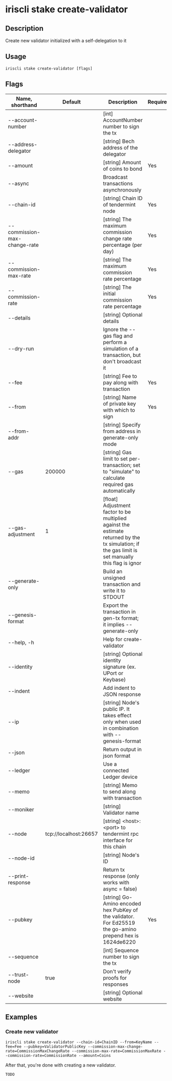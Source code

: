 # iriscli stake create-validator

## Description

Create new validator initialized with a self-delegation to it

## Usage

```
iriscli stake create-validator [flags]
```

## Flags

| Name, shorthand              | Default               | Description                                                         | Required |
| ---------------------------- | --------------------- | ------------------------------------------------------------------- | -------- |
| --account-number             |                       | [int] AccountNumber number to sign the tx                           |          |
| --address-delegator          |                       | [string] Bech address of the delegator                                       |          |
| --amount                     |                       | [string] Amount of coins to bond                                             | Yes      |
| --async                      |                       | Broadcast transactions asynchronously                               |          |
| --chain-id                   |                       | [string] Chain ID of tendermint node                                | Yes      |
| --commission-max-change-rate |                       | [string] The maximum commission change rate percentage (per day)    | Yes      |
| --commission-max-rate        |                       | [string] The maximum commission rate percentage                              | Yes      |
| --commission-rate            |                       | [string] The initial commission rate percentage                              | Yes      |
| --details                    |                       | [string] Optional details                                                    |          |
| --dry-run                    |                       | Ignore the --gas flag and perform a simulation of a transaction, but don't broadcast it |          |
| --fee                        |                       | [string] Fee to pay along with transaction                                   | Yes      |
| --from                       |                       | [string] Name of private key with which to sign                              | Yes      |
| --from-addr                  |                       | [string] Specify from address in generate-only mode                          |          |
| --gas                        | 200000                | [string] Gas limit to set per-transaction; set to "simulate" to calculate required gas automatically |           |
| --gas-adjustment             | 1                     | [float] Adjustment factor to be multiplied against the estimate returned by the tx simulation; if the gas limit is set manually this flag is ignor |          |
| --generate-only              |                       | Build an unsigned transaction and write it to STDOUT                |          |
| --genesis-format             |                       | Export the transaction in gen-tx format; it implies --generate-only |          |
| --help, -h                   |                       | Help for create-validator                                           |          |
| --identity                   |                       | [string] Optional identity signature (ex. UPort or Keybase)         |          |
| --indent                     |                       | Add indent to JSON response                                         |          |
| --ip                         |                       | [string] Node's public IP. It takes effect only when used in combination with --genesis-format |           |
| --json                       |                       | Return output in json format                                        |          |
| --ledger                     |                       | Use a connected Ledger device                                       |          |
| --memo                       |                       | [string] Memo to send along with transaction                        |          |
| --moniker                    |                       | [string] Validator name                                             |          |
| --node                       | tcp://localhost:26657 | [string] \<host>:\<port> to tendermint rpc interface for this chain |          |
| --node-id                    |                       | [string] Node's ID                                                  |          |
| --print-response             |                       | Return tx response (only works with async = false)                  |          |
| --pubkey                     |                       | [string] Go-Amino encoded hex PubKey of the validator. For Ed25519 the go-amino prepend hex is 1624de6220 | Yes       |
| --sequence                   |                       | [int] Sequence number to sign the tx                                |          |
| --trust-node                 | true                  | Don't verify proofs for responses                                   |          |
| --website                    |                       | [string] Optional website                                                    |          |

## Examples

### Create new validator

```shell
iriscli stake create-validator --chain-id=ChainID --from=KeyName --fee=Fee --pubkey=ValidatorPublicKey --commission-max-change-rate=CommissionMaxChangeRate --commission-max-rate=CommissionMaxRate --commission-rate=CommissionRate --amount=Coins
```

After that, you're done with creating a new validator.

```txt
TODO
```
